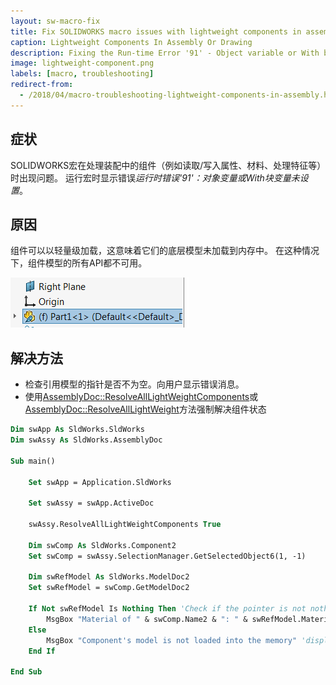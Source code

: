 ```yaml
---
layout: sw-macro-fix
title: Fix SOLIDWORKS macro issues with lightweight components in assembly or drawing
caption: Lightweight Components In Assembly Or Drawing
description: Fixing the Run-time Error '91' - Object variable or With block variable not set when macro is working with the components in the assembly
image: lightweight-component.png
labels: [macro, troubleshooting]
redirect-from:
  - /2018/04/macro-troubleshooting-lightweight-components-in-assembly.html
---
```

## 症状

SOLIDWORKS宏在处理装配中的组件（例如读取/写入属性、材料、处理特征等）时出现问题。
运行宏时显示错误*运行时错误'91'：对象变量或With块变量未设置*。

## 原因

组件可以以轻量级加载，这意味着它们的底层模型未加载到内存中。
在这种情况下，组件模型的所有API都不可用。

![特征管理器树中的轻量级组件](lightweight-component.png)

## 解决方法

* 检查引用模型的指针是否不为空。向用户显示错误消息。
* 使用[AssemblyDoc::ResolveAllLightWeightComponents](https://help.solidworks.com/2016/english/api/sldworksapi/solidworks.interop.sldworks~solidworks.interop.sldworks.iassemblydoc~resolvealllightweightcomponents.html)或[AssemblyDoc::ResolveAllLightWeight](https://help.solidworks.com/2016/english/api/sldworksapi/SolidWorks.Interop.sldworks~SolidWorks.Interop.sldworks.IAssemblyDoc~ResolveAllLightweight.html)方法强制解决组件状态

~~~ vb
Dim swApp As SldWorks.SldWorks
Dim swAssy As SldWorks.AssemblyDoc

Sub main()

    Set swApp = Application.SldWorks
    
    Set swAssy = swApp.ActiveDoc
    
    swAssy.ResolveAllLightWeightComponents True
    
    Dim swComp As SldWorks.Component2
    Set swComp = swAssy.SelectionManager.GetSelectedObject6(1, -1)
        
    Dim swRefModel As SldWorks.ModelDoc2
    Set swRefModel = swComp.GetModelDoc2
        
    If Not swRefModel Is Nothing Then 'Check if the pointer is not nothing
        MsgBox "Material of " & swComp.Name2 & ": " & swRefModel.MaterialIdName
    Else
        MsgBox "Component's model is not loaded into the memory" 'display the error
    End If
    
End Sub

~~~

